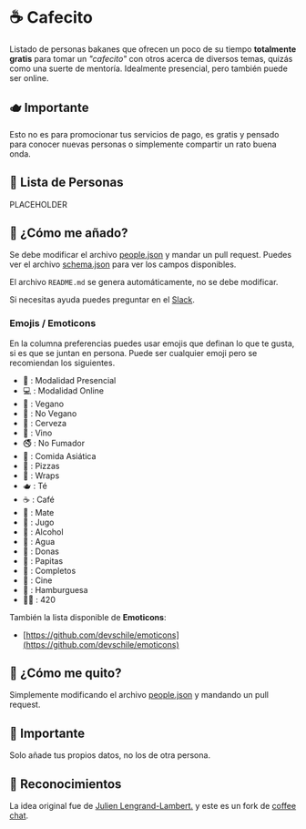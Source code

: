 # ☕ Cafecito

Listado de personas bakanes que ofrecen un poco de su tiempo **totalmente gratis** para tomar un _"cafecito"_ con otros acerca de diversos temas, quizás como una suerte de mentoría. Idealmente presencial, pero también puede ser online.

## 🫖 Importante

Esto no es para promocionar tus servicios de pago, es gratis y pensado para conocer nuevas personas
o simplemente compartir un rato buena onda.

## 🍪 Lista de Personas

PLACEHOLDER

## 🍰 ¿Cómo me añado?

Se debe modificar el archivo [people.json](https://github.com/devschile/cafecito/blob/main/people.json) y mandar un pull request. Puedes ver el archivo [schema.json](https://github.com/devschile/cafecito/blob/main/schema.json) para ver los campos disponibles.

El archivo `README.md` se genera automáticamente, no se debe modificar.

Si necesitas ayuda puedes preguntar en el [Slack](https://join.slack.com/t/devschile/shared_invite/zt-28po3lsc2-XZd7gJzd_sKl6RJqnYqFkw).

### Emojis / Emoticons

En la columna preferencias puedes usar emojis que definan lo que te gusta, si es que se juntan en persona.
Puede ser cualquier emoji pero se recomiendan los siguientes.

-   👥 : Modalidad Presencial
-   💻 : Modalidad Online
-   🌱 : Vegano
-   🍖 : No Vegano
-   🍺 : Cerveza
-   🍷 : Vino
-   🚭 : No Fumador
-   🍜 : Comida Asiática
-   🍕 : Pizzas
-   🌯 : Wraps
-   🫖 : Té
-   ☕ : Café
-   🧉 : Mate
-   🍹 : Jugo
-   🥂 : Alcohol
-   🚰 : Agua
-   🍩 : Donas
-   🍟 : Papitas
-   🌭 : Completos
-   🍿 : Cine
-   🍔 : Hamburguesa
-   😶‍🌫️ : 420

También la lista disponible de **Emoticons**:

-   [https://github.com/devschile/emoticons](https://github.com/devschile/emoticons)

## 🌿 ¿Cómo me quito?

Simplemente modificando el archivo [people.json](https://github.com/devschile/cafecito/blob/main/people.json) y mandando un pull request.

## 🧉 Importante

Solo añade tus propios datos, no los de otra persona.

## 🌱 Reconocimientos

La idea original fue de [Julien Lengrand-Lambert.](https://www.linkedin.com/in/julienlengrand/)
y este es un fork de [coffee chat](https://github.com/fharper/coffeechat/tree/main).
